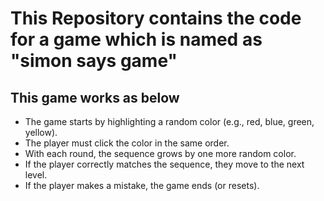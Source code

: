 <h1> This Repository contains the code for a game which is named as "simon says game" </h1>
<h2> This game works as below </h2>
<ul>
<li>The game starts by highlighting a random color (e.g., red, blue, green, yellow).</li>
<li>The player must click the color in the same order.</li>
<li>With each round, the sequence grows by one more random color.</li>
<li>If the player correctly matches the sequence, they move to the next level.</li>
<li>If the player makes a mistake, the game ends (or resets).</li>
</ul>
